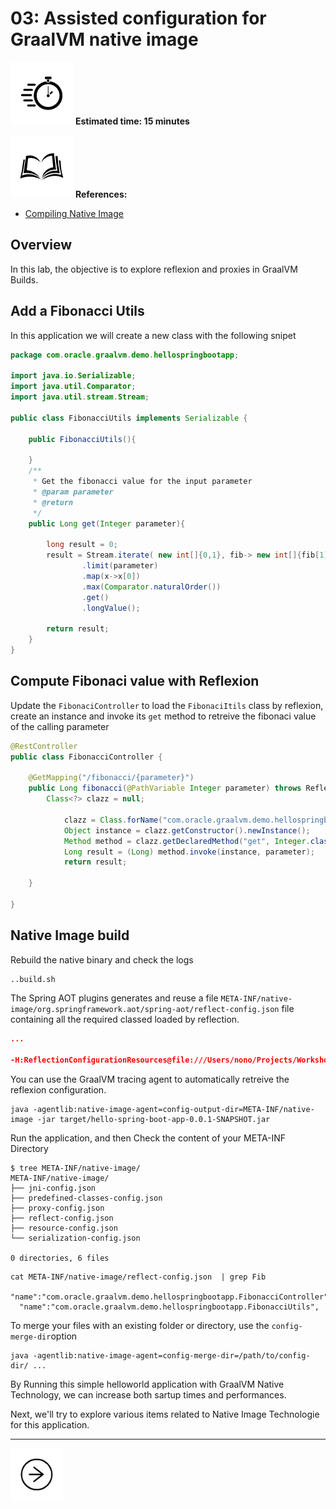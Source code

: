 # 03: Assisted configuration for GraalVM native image

<div class="inline-container">

<span><img src="../images/noun_Stopwatch_14262_100.png"> </span>
<span style="color:blue;font-weight:bold"></span>
<strong>
  Estimated time: 15 minutes
</strong>
</div>

<div class="inline-container">
<img src="../images/noun_Book_3652476_100.png">
<strong>References:</strong>
</div>

- [Compiling Native Image](https://docs.oracle.com/en/graalvm/enterprise/21/docs/reference-manual/native-image/)

## Overview 
In this lab, the objective is to explore reflexion and proxies in GraalVM Builds.



## Add a Fibonacci Utils

In this application we will create a new class with the following snipet


```java
package com.oracle.graalvm.demo.hellospringbootapp;

import java.io.Serializable;
import java.util.Comparator;
import java.util.stream.Stream;

public class FibonacciUtils implements Serializable {

    public FibonacciUtils(){

    }
    /**
     * Get the fibonacci value for the input parameter
     * @param parameter
     * @return
     */
    public Long get(Integer parameter){

        long result = 0;
        result = Stream.iterate( new int[]{0,1}, fib-> new int[]{fib[1], fib[0]+fib[1]} )
                .limit(parameter)
                .map(x->x[0])
                .max(Comparator.naturalOrder())
                .get()
                .longValue();

        return result;
    }
}

```

## Compute Fibonaci value with Reflexion 

Update the `FibonaciController` to load the `FibonaciItils` class by reflexion, create an instance and invoke its `get`  method to retreive 
the fibonaci value of the calling parameter

```java
@RestController
public class FibonacciController {

	@GetMapping("/fibonacci/{parameter}")
	public Long fibonacci(@PathVariable Integer parameter) throws ReflectiveOperationException {
		Class<?> clazz = null;

			clazz = Class.forName("com.oracle.graalvm.demo.hellospringbootapp.FibonacciUtils");
			Object instance = clazz.getConstructor().newInstance();
			Method method = clazz.getDeclaredMethod("get", Integer.class);
			Long result = (Long) method.invoke(instance, parameter);
			return result;

	}

}
```


## Native Image build  

Rebuild the native binary and check the logs
```bash
..build.sh
```

The Spring AOT plugins generates and reuse a file `META-INF/native-image/org.springframework.aot/spring-aot/reflect-config.json` file
containing all the required classed loaded by reflection.

```json
...

-H:ReflectionConfigurationResources@file:///Users/nono/Projects/Workshops/EMEA-HOL-SpringBoot/hello-spring-boot-app/target/native-image/META-INF/native-image/org.springframework.aot/spring-aot/reflect-config.json=META-INF/native-image/org.springframework.aot/spring-aot/reflect-config.json \
```


You can use the GraalVM tracing agent to automatically retreive the reflexion configuration.


```
java -agentlib:native-image-agent=config-output-dir=META-INF/native-image -jar target/hello-spring-boot-app-0.0.1-SNAPSHOT.jar
```

Run the application, and then Check the content of your META-INF Directory
```
$ tree META-INF/native-image/
META-INF/native-image/
├── jni-config.json
├── predefined-classes-config.json
├── proxy-config.json
├── reflect-config.json
├── resource-config.json
└── serialization-config.json

0 directories, 6 files
```

```
cat META-INF/native-image/reflect-config.json  | grep Fib
  "name":"com.oracle.graalvm.demo.hellospringbootapp.FibonacciController",
  "name":"com.oracle.graalvm.demo.hellospringbootapp.FibonacciUtils",

```


To merge your files with an existing folder or directory, use the  `config-merge-dir`option 

```
java -agentlib:native-image-agent=config-merge-dir=/path/to/config-dir/ ...

```


By Running this simple helloworld application with GraalVM Native Technology, we can increase both sartup times and performances. 

Next, we'll try to explore various items related to Native Image Technologie for this application.

---
<a href="../4/">
    <img src="../images/noun_Next_511450_100.png"
        style="display: inline; height: 6em;" />
</a>





